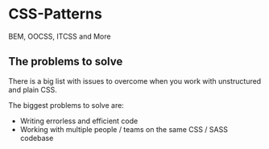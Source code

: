 # CSS-Patterns
BEM, OOCSS, ITCSS and More

## The problems to solve
There is a big list with issues to overcome when you work with unstructured and plain CSS. 

The biggest problems to solve are:

- Writing errorless and efficient code
- Working with multiple people / teams on the same CSS / SASS codebase

